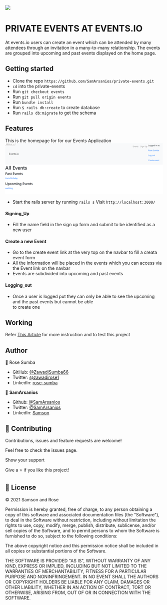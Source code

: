 ![](https://img.shields.io/badge/Microverse-blueviolet)
# PRIVATE EVENTS AT EVENTS.IO
  At events.io users can create an event which can be attended by many attendees through an invitation in a many-to-many relationship. The events are grouped into upcoming and past events displayed on the home page. 
  
## Getting started

- Clone the repo `https://github.com/SamArsanios/private-events.git`
- `cd` into the private-events
- Run `git checkout events`
- Run `git pull origin events`
- Run `bundle install`
- Run `$ rails db:create` to create database
- Run `rails db:migrate` to get the schema


## Features
This is the homepage for for our Events Application
![screenshot](./app/assets/images/screenshot.PNG)

- Start the rails server by running
```rails s```
Visit `http://localhost:3000/`

#### Signing_Up
- Fill the name field in the sign up form and submit to be identified as a new user

#### Create a new Event
- Go to the create event link at the very top on the navbar to fill a creata event form
- All the information will be placed in the events which you can access via the Event link on the navbar
- Events are subdivided into upcoming and past events

#### Logging_out
- Once a user is logged put they can only be able to see the upcoming and the past events but cannot be able  
  to create one

## Working

Refer [This Article](https://www.theodinproject.com/courses/ruby-on-rails/lessons/associations) for more instruction and to test this project

## Author

👤 Rose Sumba

- GitHub: [@ZawadiSumba66](https://github.com/ZawadiSumba66)
- Twitter: [@zawadirose1](https://twitter.com/zawadirose1)
- LinkedIn: [rose-sumba](https://www.linkedin.com/in/rose-sumba-9b36401b5/)


👤 **SamArsanios**

- Github: [@SamArsanios](https://github.com/SamArsanios)
- Twitter: [@SamArsanios](https://twitter.com/SamArsanios)
- LinkedIn: [Samson](https://www.linkedin.com/in/samson-kibrom/)

## 🤝 Contributing

Contributions, issues and feature requests are welcome!

Feel free to check the issues page.

Show your support

Give a ⭐️ if you like this project!

## 📝 License

&copy; 2021 Samson and Rose

Permission is hereby granted, free of charge, to any person obtaining a copy
of this software and associated documentation files (the "Software"), to deal
in the Software without restriction, including without limitation the rights
to use, copy, modify, merge, publish, distribute, sublicense, and/or sell
copies of the Software, and to permit persons to whom the Software is
furnished to do so, subject to the following conditions:

The above copyright notice and this permission notice shall be included in all
copies or substantial portions of the Software.

THE SOFTWARE IS PROVIDED "AS IS", WITHOUT WARRANTY OF ANY KIND, EXPRESS OR
IMPLIED, INCLUDING BUT NOT LIMITED TO THE WARRANTIES OF MERCHANTABILITY,
FITNESS FOR A PARTICULAR PURPOSE AND NONINFRINGEMENT. IN NO EVENT SHALL THE
AUTHORS OR COPYRIGHT HOLDERS BE LIABLE FOR ANY CLAIM, DAMAGES OR OTHER
LIABILITY, WHETHER IN AN ACTION OF CONTRACT, TORT OR OTHERWISE, ARISING FROM,
OUT OF OR IN CONNECTION WITH THE SOFTWARE.
